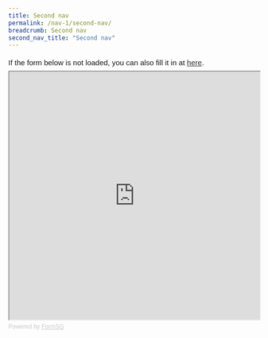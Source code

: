 ```yaml
---
title: Second nav
permalink: /nav-1/second-nav/
breadcrumb: Second nav
second_nav_title: "Second nav"
---
```


<div style="font-family:Sans-Serif;font-size:15px;color:#000;opacity:0.9;padding-top:5px;padding-bottom:8px">If the form below is not loaded, you can also fill it in at <a href="https://form.gov.sg/5dc80f7c03b2790012428dc5">here</a>.</div>

<!-- Change the width and height values to suit you best -->
<iframe id="iframe" src="https://form.gov.sg/5dc80f7c03b2790012428dc5" style="width:100%;height:500px"></iframe>

<div style="font-family:Sans-Serif;font-size:12px;color:#999;opacity:0.5;padding-top:5px">Powered by <a href="https://form.gov.sg" style="color: #999">FormSG</a></div>
